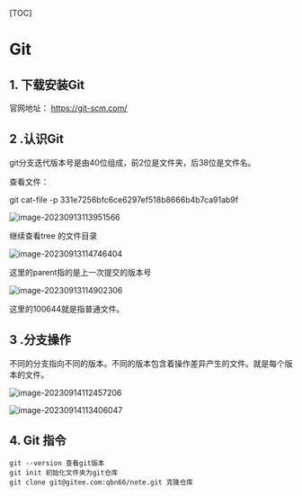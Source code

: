

[TOC]



# Git

## 1. 下载安装Git

官网地址： https://git-scm.com/ 

## 2 .认识Git

git分支迭代版本号是由40位组成，前2位是文件夹，后38位是文件名。

查看文件：

git cat-file -p 331e7256bfc6ce6297ef518b8666b4b7ca91ab9f  

![image-20230913113951566](C:\Users\Tmac1\AppData\Roaming\Typora\typora-user-images\image-20230913113951566.png)

继续查看tree 的文件目录

![image-20230913114746404](C:\Users\Tmac1\AppData\Roaming\Typora\typora-user-images\image-20230913114746404.png)

这里的parent指的是上一次提交的版本号

![image-20230913114902306](C:\Users\Tmac1\AppData\Roaming\Typora\typora-user-images\image-20230913114902306.png)

这里的100644就是指普通文件。

## 3 .分支操作

不同的分支指向不同的版本。不同的版本包含着操作差异产生的文件。就是每个版本的文件。

![image-20230914112457206](C:\Users\Tmac1\AppData\Roaming\Typora\typora-user-images\image-20230914112457206.png)



![image-20230914113406047](C:\Users\Tmac1\AppData\Roaming\Typora\typora-user-images\image-20230914113406047.png)



## 4. Git 指令

```
git --version 查看git版本
git init 初始化文件夹为git仓库
git clone git@gitee.com:qbn66/note.git 克隆仓库
```

